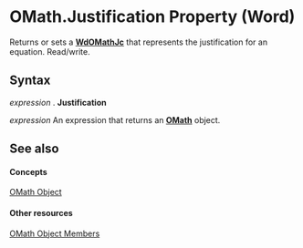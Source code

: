 
# OMath.Justification Property (Word)

Returns or sets a  **[WdOMathJc](4ae8f475-ca70-5f35-e1a4-b5a651a8f6bc.md)** that represents the justification for an equation. Read/write.


## Syntax

 _expression_ . **Justification**

 _expression_ An expression that returns an **[OMath](82f2f81b-e2d5-140f-bdcc-8b52b821b24d.md)** object.


## See also


#### Concepts


[OMath Object](82f2f81b-e2d5-140f-bdcc-8b52b821b24d.md)
#### Other resources


[OMath Object Members](872dedbb-2e2f-ef9d-2491-bfcaa7671538.md)
